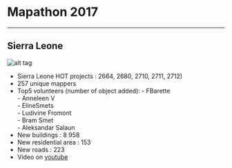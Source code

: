 # Mapathon 2017
----------


Sierra Leone 
---------------

![alt tag](https://github.com/tgrippa/Mapathon2017/blob/master/Illustrations/Mapathon2016accomplishment.gif)

- Sierra Leone HOT projects : 2664, 2680, 2710, 2711, 2712)
- 257 unique mappers
- Top5 volunteers (number of object added):
      - FBarette		
      - Anneleen V		
      - ElineSmets		
      - Ludivine Fromont		
      - Bram Smet		
      - Aleksandar Salaun		
- New buildings :  8 958
- New residential area : 153
- New roads : 223
- Video on [youtube](https://youtu.be/-aN6fUrigaQ)
